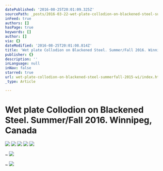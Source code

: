 ```yaml
---
datePublished: '2016-08-25T20:01:09.325Z'
sourcePath: _posts/2016-03-22-wet-plate-collodion-on-blackened-steel-summerfall-2015-wi.md
inFeed: true
authors: []
hasPage: true
keywords: []
author: []
via: {}
dateModified: '2016-08-25T20:01:08.814Z'
title: 'Wet plate Collodion on Blackened Steel. Summer/Fall 2016. Winnipeg, Canada'
publisher: {}
description: ''
inLanguage: null
inNav: false
starred: true
url: wet-plate-collodion-on-blackened-steel-summerfall-2015-wi/index.html
_type: Article

---
```

# Wet plate Collodion on Blackened Steel. Summer/Fall 2016\. Winnipeg, Canada
![](https://the-grid-user-content.s3-us-west-2.amazonaws.com/78bd089a-2a30-44b2-bdb4-9591c2d95585.jpg)
![](https://s3-us-west-2.amazonaws.com/the-grid-img/p/d393d158a4b80dc955597e596a6871b54e484b45.jpg)
![](https://s3-us-west-2.amazonaws.com/the-grid-img/p/098b3085daf359cdd0e3044d1c38daff405b7f65.jpg)
![](https://s3-us-west-2.amazonaws.com/the-grid-img/p/459f84f4c968ebcc99fbd23cbb5939c9f8bf2fb7.jpg)
![](https://s3-us-west-2.amazonaws.com/the-grid-img/p/87fe33d9f183ee6c22da8c58b8d00961b499588f.jpg)

~
![](https://s3-us-west-2.amazonaws.com/the-grid-img/p/00533be0ca4973dd86b3c69c185f77c51e268f02.jpg)

~
![](https://the-grid-user-content.s3-us-west-2.amazonaws.com/8f680f20-3b9c-4579-b21b-3d4b7a8ed860.jpg)